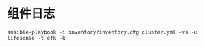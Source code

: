 # 组件日志

```
ansible-playbook -i inventory/inventory.cfg cluster.yml -vs -u lifesense -t efk -k
```



